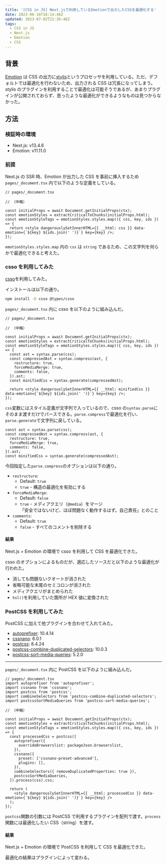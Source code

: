 ```yaml
---
title: '[CSS in JS] Next.jsで利用しているEmotionで出力したCSSを最適化する'
date: 2023-06-16T16:14:46Z
updated: 2023-07-02T22:26:46Z
tags:
  - CSS in JS
  - Next.js
  - Emotion
  - CSS
---
```


## 背景

[Emotion](https://emotion.sh/docs/introduction) は CSS の出力に[stylis](https://github.com/thysultan/stylis)というプロセッサを利用している。ただ、デフォルトでは最適化を行わないため、出力される CSS は冗長になってしまう。stylis のプラグインを利用することで最適化は可能そうであるが、あまりプラグインが公開されておらず、思ったような最適化ができるようなものは見つからなかった。

## 方法

### 検証時の環境

- Next.js: v13.4.6
- Emotion: v11.11.0

### 前提

Next.js の SSR 時、Emotion が出力した CSS を事前に挿入するため `pages/_document.tsx` 内で以下のような定義をしている。

```tsx
// pages/_document.tsx

// （中略）

const initialProps = await Document.getInitialProps(ctx);
const emotionStyles = extractCriticalToChunks(initialProps.html);
const emotionStyleTags = emotionStyles.styles.map(({ css, key, ids }) => {
  return <style dangerouslySetInnerHTML={{ __html: css }} data-emotion={`${key} ${ids.join(' ')}`} key={key} />;
});
```

`emotionStyles.styles.map` 内の `css` は `string` であるため、この文字列を何らかで最適化できると考えた。

### csso を利用してみた

[csso](https://github.com/css/csso)を利用してみた。

インストールは以下の通り。

```bash
npm install -D csso @types/csso
```

`pages/_document.tsx` 内に csso を以下のように組み込んだ。

```tsx
// pages/_document.tsx

// （中略）

const initialProps = await Document.getInitialProps(ctx);
const emotionStyles = extractCriticalToChunks(initialProps.html);
const emotionStyleTags = emotionStyles.styles.map(({ css, key, ids }) => {
  const ast = syntax.parse(css);
  const compressedAst = syntax.compress(ast, {
    restructure: true,
    forceMediaMerge: true,
    comments: false,
  }).ast;
  const minifiedCss = syntax.generate(compressedAst);

  return <style dangerouslySetInnerHTML={{ __html: minifiedCss }} data-emotion={`${key} ${ids.join(' ')}`} key={key} />;
});
```

`css`変数にはスタイル定義が文字列で入っているので、csso の`syntax.parse`にそのまま渡すだけでパースできる。`parse.compress`で最適化を行い、`parse.generate`で文字列に戻している。

```tsx
const ast = syntax.parse(css);
const compressedAst = syntax.compress(ast, {
  restructure: true,
  forceMediaMerge: true,
  comments: false,
}).ast;
const minifiedCss = syntax.generate(compressedAst);
```

今回指定した`parse.compress`のオプションは以下の通り。

- `restructure`:
  - Default: `true`
  - `true` - 構造の最適化を有効にする
- `forceMediaMerge`:
  - Default: `false`
  - `true` - メディアクエリ（`@media`）をマージ  
    「安全ではないけど、ほぼ問題なく動作するはず。自己責任」とのこと
- `comments`:
  - Default: `true`
  - `false` - すべてのコメントを削除する

#### 結果

Next.js + Emotion の環境で csso を利用して CSS を最適化できた。

csso のオプションによるものだが、適応したソースだと以下のような最適化が行われた。

- 消しても問題ないクオートが消された
- 省略可能な末尾のセミコロンが消された
- メディアクエリがまとめられた
- `hsl()`を利用していた箇所が HEX 値に変換された

### PostCSS を利用してみた

PostCSS に加えて他プラグインを合わせて入れてみた。

- [autoprefixer](https://github.com/postcss/autoprefixer): 10.4.14
- [cssnano](https://github.com/cssnano/cssnano): 6.0.1
- [postcss](https://github.com/postcss/postcss): 8.4.24
- [postcss-combine-duplicated-selectors](https://github.com/ChristianMurphy/postcss-combine-duplicated-selectors): 10.0.3
- [postcss-sort-media-queries](https://github.com/yunusga/postcss-sort-media-queries): 5.2.0

---

`pages/_document.tsx` 内に PostCSS を以下のように組み込んだ。

```tsx
// pages/_document.tsx
import autoprefixer from 'autoprefixer';
import cssnano from 'cssnano';
import postcss from 'postcss';
import combineSelectors from 'postcss-combine-duplicated-selectors';
import postcssSortMediaQueries from 'postcss-sort-media-queries';

// （中略）

const initialProps = await Document.getInitialProps(ctx);
const emotionStyles = extractCriticalToChunks(initialProps.html);
const emotionStyleTags = emotionStyles.styles.map(({ css, key, ids }) => {
  const processedCss = postcss([
    autoprefixer({
      overrideBrowserslist: packageJson.browserslist,
    }),
    cssnano({
      preset: ['cssnano-preset-advanced'],
      plugins: [],
    }),
    combineSelectors({ removeDuplicatedProperties: true }),
    postcssSortMediaQueries,
  ]).process(css).css;

  return (
    <style dangerouslySetInnerHTML={{ __html: processedCss }} data-emotion={`${key} ${ids.join(' ')}`} key={key} />
  );
});
```

`postcss`関数の引数には PostCSS で利用するプラグインを配列で渡す。`process`関数には最適化したい CSS（string）を渡す。

#### 結果

Next.js + Emotion の環境で PostCSS を利用して CSS を最適化できた。

最適化の結果はプラグインによって変わる。
